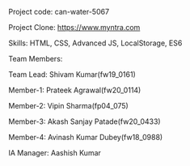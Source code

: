

Project code: can-water-5067

Project Clone: https://www.myntra.com

Skills: HTML, CSS, Advanced JS, LocalStorage, ES6

Team Members:

Team Lead: Shivam Kumar(fw19_0161)

Member-1: Prateek Agrawal(fw20_0114)

Member-2: Vipin Sharma(fp04_075)

Member-3: Akash Sanjay Patade(fw20_0433)

Member-4: Avinash Kumar Dubey(fw18_0988)

IA Manager: Aashish Kumar

